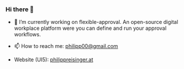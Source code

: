 ### Hi there 👋

- 🔭 I’m currently working on flexible-approval. An open-source digital workplace platform were you can define and run your approval workflows.

- 📫 How to reach me: [philipp00@gmail.com](mailto:philipp00@gmail.com)

- Website (UI5): [philippreisinger.at](https://philippreisinger.at/)
<!--
**phreis/phreis** is a ✨ _special_ ✨ repository because its `README.md` (this file) appears on your GitHub profile.

Here are some ideas to get you started:


- 🌱 I’m currently learning ...
- 👯 I’m looking to collaborate on ...
- 🤔 I’m looking for help with ...
- 💬 Ask me about ...
- 📫 How to reach me: ...
- 😄 Pronouns: ...
- ⚡ Fun fact: ...
-->
